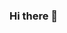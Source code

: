 ### Hi there 👋

<!--
**PixelFederico/PixelFederico** is a ✨ _special_ ✨ repository because its `README.md` (this file) appears on your GitHub profile.

Here are some ideas to get you started:

- 🌱 I’m currently learning a lot of programming languages
- 👯 I’m looking to collaborate on open source projects
- 📫 How to reach me: @PixelFederico on telegram
-->
